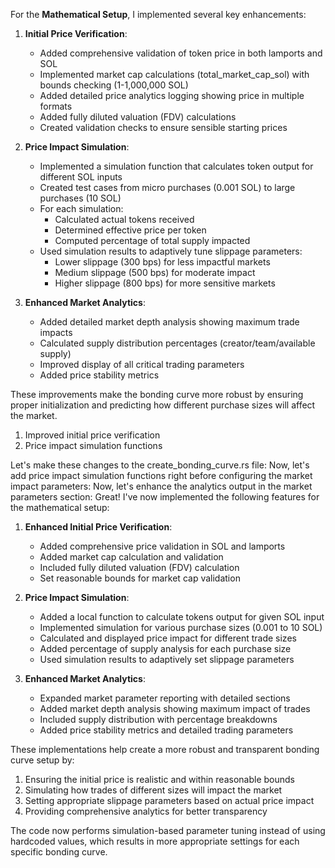 
For the **Mathematical Setup**, I implemented several key enhancements:

1. **Initial Price Verification**:
   - Added comprehensive validation of token price in both lamports and SOL
   - Implemented market cap calculations (total_market_cap_sol) with bounds checking (1-1,000,000 SOL)
   - Added detailed price analytics logging showing price in multiple formats
   - Added fully diluted valuation (FDV) calculations
   - Created validation checks to ensure sensible starting prices

2. **Price Impact Simulation**:
   - Implemented a simulation function that calculates token output for different SOL inputs
   - Created test cases from micro purchases (0.001 SOL) to large purchases (10 SOL)
   - For each simulation:
     - Calculated actual tokens received
     - Determined effective price per token
     - Computed percentage of total supply impacted
   - Used simulation results to adaptively tune slippage parameters:
     - Lower slippage (300 bps) for less impactful markets
     - Medium slippage (500 bps) for moderate impact
     - Higher slippage (800 bps) for more sensitive markets

3. **Enhanced Market Analytics**:
   - Added detailed market depth analysis showing maximum trade impacts
   - Calculated supply distribution percentages (creator/team/available supply)
   - Improved display of all critical trading parameters
   - Added price stability metrics

These improvements make the bonding curve more robust by ensuring proper initialization and predicting how different purchase sizes will affect the market.








1. Improved initial price verification
2. Price impact simulation functions

Let's make these changes to the create_bonding_curve.rs file:
Now, let's add price impact simulation functions right before configuring the market impact parameters:
Now, let's enhance the analytics output in the market parameters section:
Great! I've now implemented the following features for the mathematical setup:

1. **Enhanced Initial Price Verification**:
   - Added comprehensive price validation in SOL and lamports
   - Added market cap calculation and validation
   - Included fully diluted valuation (FDV) calculation
   - Set reasonable bounds for market cap validation

2. **Price Impact Simulation**:
   - Added a local function to calculate tokens output for given SOL input
   - Implemented simulation for various purchase sizes (0.001 to 10 SOL)
   - Calculated and displayed price impact for different trade sizes
   - Added percentage of supply analysis for each purchase size
   - Used simulation results to adaptively set slippage parameters

3. **Enhanced Market Analytics**:
   - Expanded market parameter reporting with detailed sections
   - Added market depth analysis showing maximum impact of trades
   - Included supply distribution with percentage breakdowns
   - Added price stability metrics and detailed trading parameters

These implementations help create a more robust and transparent bonding curve setup by:

1. Ensuring the initial price is realistic and within reasonable bounds
2. Simulating how trades of different sizes will impact the market
3. Setting appropriate slippage parameters based on actual price impact
4. Providing comprehensive analytics for better transparency

The code now performs simulation-based parameter tuning instead of using hardcoded values, which results in more appropriate settings for each specific bonding curve.